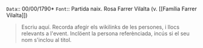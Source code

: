 `Data`:: 00/00/1790*
`Font`:: Partida naix. Rosa Farrer Vilalta (v. [[Família Farrer Vilalta]])
  
> Escriu aquí. Recorda afegir els wikilinks de les persones, i llocs relevants a l'event. Inclöent la persona referènciada, incús si el seu nom s'inclou al titol.
